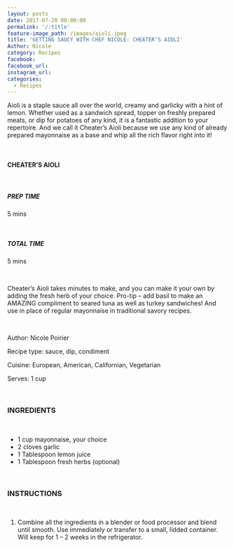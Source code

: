 ```yaml
---
layout: posts
date: 2017-07-20 00:00:00
permalink: '/:title'
feature-image_path: /images/aioli.jpeg
title: 'GETTING SAUCY WITH CHEF NICOLE: CHEATER’S AIOLI'
Author: Nicole
category: Recipes
facebook:
facebook_url:
instagram_url:
categories:
  - Recipes
---
```


Aioli is a staple sauce all over the world, creamy and garlicky with a hint of lemon. Whether used as a sandwich spread, topper on freshly prepared meats, or dip for potatoes of any kind, it is a fantastic addition to your repertoire. And we call it Cheater’s Aioli because we use any kind of already prepared mayonnaise as a base and whip all the rich flavor right into it!

 

#### CHEATER’S AIOLI

 

##### PREP TIME

5 mins

 

##### TOTAL TIME

5 mins

 

Cheater’s Aioli takes minutes to make, and you can make it your own by adding the fresh herb of your choice. Pro-tip – add basil to make an AMAZING compliment to seared tuna as well as turkey sandwiches! And use in place of regular mayonnaise in traditional savory recipes.

 

Author: Nicole Poirier

Recipe type: sauce, dip, condiment

Cuisine: European, American, Californian, Vegetarian

Serves: 1 cup

 

### INGREDIENTS

 

* 1 cup mayonnaise, your choice
* 2 cloves garlic
* 1 Tablespoon lemon juice
* 1 Tablespoon fresh herbs (optional)

 

### INSTRUCTIONS

 

1. Combine all the ingredients in a blender or food processor and blend until smooth. Use immediately or transfer to a small, lidded container. Will keep for 1 – 2 weeks in the refrigerator.
